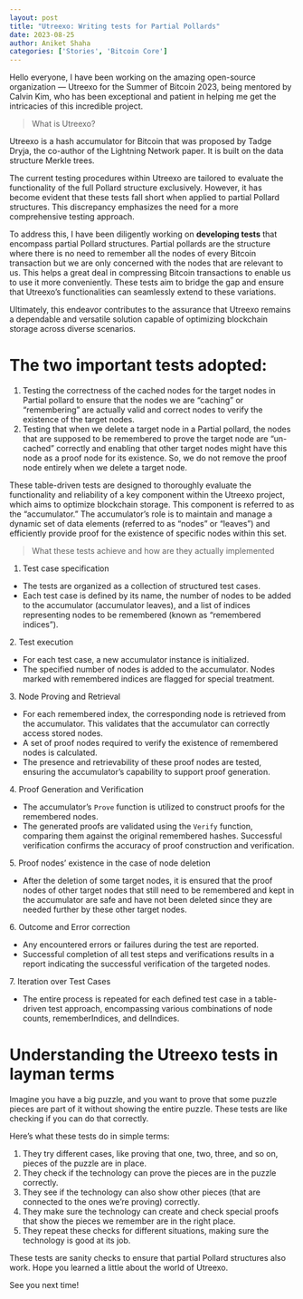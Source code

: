 ```yaml
---
layout: post
title: "Utreexo: Writing tests for Partial Pollards"
date: 2023-08-25
author: Aniket Shaha
categories: ['Stories', 'Bitcoin Core']
---
```



Hello everyone, I have been working on the amazing open-source organization —
Utreexo for the Summer of Bitcoin 2023, being mentored by Calvin Kim, who has
been exceptional and patient in helping me get the intricacies of this
incredible project.

> What is Utreexo?

Utreexo is a hash accumulator for Bitcoin that was proposed by Tadge Dryja,
the co-author of the Lightning Network paper. It is built on the data
structure Merkle trees.

The current testing procedures within Utreexo are tailored to evaluate the
functionality of the full Pollard structure exclusively. However, it has
become evident that these tests fall short when applied to partial Pollard
structures. This discrepancy emphasizes the need for a more comprehensive
testing approach.

To address this, I have been diligently working on **developing tests** that
encompass partial Pollard structures. Partial pollards are the structure where
there is no need to remember all the nodes of every Bitcoin transaction but we
are only concerned with the nodes that are relevant to us. This helps a great
deal in compressing Bitcoin transactions to enable us to use it more
conveniently. These tests aim to bridge the gap and ensure that Utreexo’s
functionalities can seamlessly extend to these variations.

Ultimately, this endeavor contributes to the assurance that Utreexo remains a
dependable and versatile solution capable of optimizing blockchain storage
across diverse scenarios.

# The two important tests adopted:

  1. Testing the correctness of the cached nodes for the target nodes in Partial pollard to ensure that the nodes we are “caching” or “remembering” are actually valid and correct nodes to verify the existence of the target nodes.
  2. Testing that when we delete a target node in a Partial pollard, the nodes that are supposed to be remembered to prove the target node are “un-cached” correctly and enabling that other target nodes might have this node as a proof node for its existence. So, we do not remove the proof node entirely when we delete a target node.

These table-driven tests are designed to thoroughly evaluate the functionality
and reliability of a key component within the Utreexo project, which aims to
optimize blockchain storage. This component is referred to as the
“accumulator.” The accumulator’s role is to maintain and manage a dynamic set
of data elements (referred to as “nodes” or “leaves”) and efficiently provide
proof for the existence of specific nodes within this set.

> What these tests achieve and how are they actually implemented

  1. Test case specification

  * The tests are organized as a collection of structured test cases.
  * Each test case is defined by its name, the number of nodes to be added to the accumulator (accumulator leaves), and a list of indices representing nodes to be remembered (known as “remembered indices”).

2\. Test execution

  * For each test case, a new accumulator instance is initialized.
  * The specified number of nodes is added to the accumulator. Nodes marked with remembered indices are flagged for special treatment.

3\. Node Proving and Retrieval

  * For each remembered index, the corresponding node is retrieved from the accumulator. This validates that the accumulator can correctly access stored nodes.
  * A set of proof nodes required to verify the existence of remembered nodes is calculated.
  * The presence and retrievability of these proof nodes are tested, ensuring the accumulator’s capability to support proof generation.

4\. Proof Generation and Verification

  * The accumulator’s `Prove` function is utilized to construct proofs for the remembered nodes.
  * The generated proofs are validated using the `Verify` function, comparing them against the original remembered hashes. Successful verification confirms the accuracy of proof construction and verification.

5\. Proof nodes’ existence in the case of node deletion

  * After the deletion of some target nodes, it is ensured that the proof nodes of other target nodes that still need to be remembered and kept in the accumulator are safe and have not been deleted since they are needed further by these other target nodes.

6\. Outcome and Error correction

  * Any encountered errors or failures during the test are reported.
  * Successful completion of all test steps and verifications results in a report indicating the successful verification of the targeted nodes.

7\. Iteration over Test Cases

  * The entire process is repeated for each defined test case in a table-driven test approach, encompassing various combinations of node counts, rememberIndices, and delIndices.

# **Understanding the Utreexo tests in layman terms**

Imagine you have a big puzzle, and you want to prove that some puzzle pieces
are part of it without showing the entire puzzle. These tests are like
checking if you can do that correctly.

Here’s what these tests do in simple terms:

  1. They try different cases, like proving that one, two, three, and so on, pieces of the puzzle are in place.
  2. They check if the technology can prove the pieces are in the puzzle correctly.
  3. They see if the technology can also show other pieces (that are connected to the ones we’re proving) correctly.
  4. They make sure the technology can create and check special proofs that show the pieces we remember are in the right place.
  5. They repeat these checks for different situations, making sure the technology is good at its job.

These tests are sanity checks to ensure that partial Pollard structures also
work. Hope you learned a little about the world of Utreexo.

See you next time!
